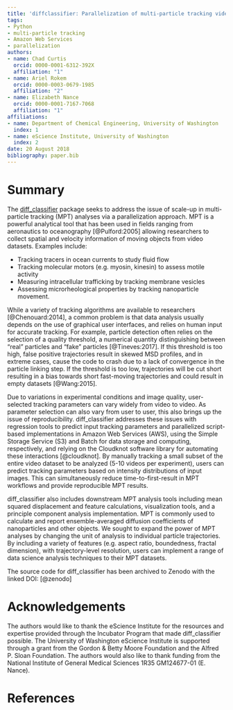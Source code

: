 ```yaml
---
title: 'diffclassifier: Parallelization of multi-particle tracking video analyses'
tags:
- Python
- multi-particle tracking
- Amazon Web Services
- parallelization
authors:
- name: Chad Curtis
  orcid: 0000-0001-6312-392X
  affiliation: "1"
- name: Ariel Rokem
  orcid: 0000-0003-0679-1985
  affiliation: "2"
- name: Elizabeth Nance
  orcid: 0000-0001-7167-7068
  affiliation: "1"
affiliations:
- name: Department of Chemical Engineering, University of Washington
  index: 1
- name: eScience Institute, University of Washington
  index: 2
date: 20 August 2018
bibliography: paper.bib
---
```


# Summary

The [diff_classifier](https://github.com/ccurtis7/diff_classifier) package seeks
to address the issue of scale-up in multi-particle tracking (MPT) analyses via a
parallelization approach. MPT is a powerful analytical tool that has been used
in fields ranging from aeronautics to oceanography [@Pulford:2005] allowing
researchers to collect spatial and velocity information of moving objects from
video datasets. Examples include:

* Tracking tracers in ocean currents to study fluid flow
* Tracking molecular motors (e.g. myosin, kinesin) to assess motile activity
* Measuring intracellular trafficking by tracking membrane vesicles
* Assessing microrheological properties by tracking nanoparticle movement.

While a variety of tracking algorithms are available to researchers
[@Chenouard:2014], a common problem is that data analysis usually depends on the
use of graphical user interfaces, and relies on human input for accurate
tracking. For example, particle detection often relies on the selection of a
quality threshold, a numerical quantity distinguishing between “real” particles
and “fake” particles [@Tineves:2017]. If this threshold is too high, false
positive trajectories result in skewed MSD profiles, and in extreme cases, cause
the code to crash due to a lack of convergence in the particle linking step. If
the threshold is too low, trajectories will be cut short resulting in a bias
towards short fast-moving trajectories and could result in empty datasets
[@Wang:2015].

Due to variations in experimental conditions and image quality, user-selected
tracking parameters can vary widely from video to video. As parameter selection
can also vary from user to user, this also brings up the issue of
reproducibility. diff_classifier addresses these issues with regression
tools to predict input tracking parameters and parallelized script-based
implementations in Amazon Web Services (AWS), using the Simple Storage
Service (S3) and Batch for data storage and computing, respectively, and
relying on the Cloudknot software library for automating these
interactions [@cloudknot]. By manually tracking a small subset of the entire
video dataset to be analyzed (5-10 videos per experiment), users can predict
tracking parameters based on intensity distributions of input images. This can
simultaneously reduce time-to-first-result in MPT workflows and provide
reproducible MPT results.

diff_classifier also includes downstream MPT analysis tools including mean
squared displacement and feature calculations, visualization tools, and a
principle component analysis implementation. MPT is commonly used to calculate
and report ensemble-averaged diffusion coefficients of nanoparticles and other
objects. We sought to expand the power of MPT analyses by changing the unit of
analysis to individual particle trajectories. By including a variety of features
(e.g. aspect ratio, boundedness, fractal dimension), with trajectory-level
resolution, users can implement a range of data science analysis techniques to
their MPT datasets.

The source code for diff_classifier has been archived to Zenodo with the
linked DOI: [@zenodo]


# Acknowledgements

The authors would like to thank the eScience Institute for the resources
and expertise provided through the Incubator Program that made
diff_classifier possible. The University of Washington eScience Institute
is supported through a grant from the Gordon & Betty Moore Foundation and
the Alfred P. Sloan Foundation. The authors would also like to thank
funding from the National Institute of General Medical Sciences 1R35
GM124677-01 (E. Nance).

# References
